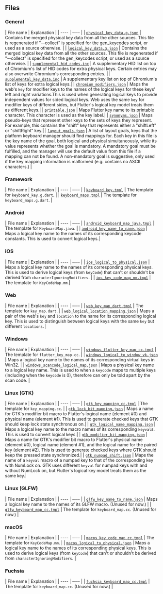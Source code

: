 ## Files

### General

| File name | Explanation | | ---- | ---- | |
[`physical_key_data.g.json`](physical_key_data.g.json) | Contains the merged
physical key data from all the other sources. This file is regenerated if
"--collect" is specified for the gen_keycodes script, or used as a source
otherwise. | | [`logical_key_data.g.json`](logical_key_data.g.json) | Contains
the merged logical key data from all the other sources. This file is regenerated
if "--collect" is specified for the gen_keycodes script, or used as a source
otherwise. | | [`supplemental_hid_codes.inc`](supplemental_hid_codes.inc) | A
supplementary HID list on top of Chromium's list of HID codes for extra physical
keys. Certain entries may also overwrite Chromium's corresponding entries. | |
[`supplemental_key_data.inc`](supplemental_key_data.inc) | A supplementary key
list on top of Chromium's list of keys for extra logical keys.| |
[`chromium_modifiers.json`](chromium_modifiers.json) | Maps the web's `key` for
modifier keys to the names of the logical keys for these keys' left and right
variations.This is used when generating logical keys to provide independent
values for sided logical keys. Web uses the same `key` for modifier keys of
different sides, but Flutter's logical key model treats them as different keys.|
| [`printable.json`](printable.json) | Maps Flutter key name to its printable
character. This character is used as the key label.| |
[`synonyms.json`](synonyms.json) | Maps pseudo-keys that represent other keys to
the sets of keys they represent. For example, this contains the "shift" key that
represents either a "shiftLeft" or "shiftRight" key.| |
[`layout_goals.json`](layout_goals.json) | A list of layout goals, keys that the
platform keyboard manager should find mappings for. Each key in this file is the
key name of the goal, both logical and physical simultaneously, while its value
represents whether the goal is mandatory. A mandatory goal must be fulfilled,
and the manager will use the default value from this file if a mapping can not
be found. A non-mandatory goal is suggestive, only used if the key mapping
information is malformed (e.g. contains no ASCII characters.) |

### Framework

| File name | Explanation | | ---- | ---- | |
[`keyboard_key.tmpl`](keyboard_key.tmpl) | The template for
`keyboard_key.g.dart`. | | [`keyboard_maps.tmpl`](keyboard_maps.tmpl) | The
template for `keyboard_maps.g.dart`. |

### Android

| File name | Explanation | | ---- | ---- | |
[`android_keyboard_map_java.tmpl`](android_keyboard_map_java.tmpl) | The
template for `KeyboardMap.java`. | |
[`android_key_name_to_name.json`](android_key_name_to_name.json) | Maps a
logical key name to the names of its corresponding keycode constants. This is
used to convert logical keys.|

### iOS

| File name | Explanation | | ---- | ---- | |
[`ios_logical_to_physical.json`](ios_logical_to_physical.json) | Maps a logical
key name to the names of its corresponding physical keys. This is used to derive
logical keys (from `keyCode`) that can't or shouldn't be derived from
`characterIgnoringModifiers`. | |
[`ios_key_code_map_mm.tmpl`](ios_key_code_map_mm.tmpl) | The template for
`KeyCodeMap.mm`.|

### Web

| File name | Explanation | | ---- | ---- | |
[`web_key_map_dart.tmpl`](web_key_map_dart.tmpl) | The template for
`key_map.dart`. | |
[`web_logical_location_mapping.json`](web_logical_location_mapping.json) | Maps
a pair of the web's `key` and `location` to the name for its corresponding
logical key. This is used to distinguish between logical keys with the same
`key` but different `locations`. |

### Windows

| File name | Explanation | | ---- | ---- | |
[`windows_flutter_key_map_cc.tmpl`](windows_flutter_key_map_cc.tmpl) | The
template for `flutter_key_map.cc`. | |
[`windows_logical_to_window_vk.json`](windows_logical_to_window_vk.json) | Maps
a logical key name to the names of its corresponding virtual keys in Win32. | |
[`windows_scancode_logical_map.json`](windows_scancode_logical_map.json) | Maps
a physical key name to a logical key name. This is used to when a `keycode` maps
to multiple keys (including when the `keycode` is 0), therefore can only be told
apart by the scan code. |

### Linux (GTK)

| File name | Explanation | | ---- | ---- | |
[`gtk_key_mapping_cc.tmpl`](gtk_key_mapping_cc.tmpl) | The template for
`key_mapping.cc`. | | [`gtk_lock_bit_mapping.json`](gtk_lock_bit_mapping.json) |
Maps a name for GTK's modifier bit macro to Flutter's logical name (element #0)
and physical name (element #1). This is used to generate checked keys that GTK
should keep lock state synchronous on.| |
[`gtk_logical_name_mapping.json`](gtk_logical_name_mapping.json) | Maps a
logical key name to the macro names of its corresponding `keyval`s. This is used
to convert logical keys.| |
[`gtk_modifier_bit_mapping.json`](gtk_modifier_bit_mapping.json) | Maps a name
for GTK's modifier bit macro to Flutter's physical name (element #0), logical
name (element #1), and the logical name for the paired key (element #2). This is
used to generate checked keys where GTK should keep the pressed state
synchronized.| | [`gtk_numpad_shift.json`](gtk_numpad_shift.json) | Maps the
name of a `keyval` macro of a numpad key to that of the corresponding key with
NumLock on. GTK uses different `keyval` for numpad keys with and without NumLock
on, but Flutter's logical key model treats them as the same key.|

### Linux (GLFW)

| File name | Explanation | | ---- | ---- | |
[`glfw_key_name_to_name.json`](glfw_key_name_to_name.json) | Maps a logical key
name to the names of its GLFW macro. (Unused for now.) | |
[`glfw_keyboard_map_cc.tmpl`](glfw_keyboard_map_cc.tmpl) | The template for
`keyboard_map.cc`. (Unused for now.) |

### macOS

| File name | Explanation | | ---- | ---- | |
[`macos_key_code_map_cc.tmpl`](macos_key_code_map_cc.tmpl) | The template for
`KeyCodeMap.mm`. | |
[`macos_logical_to_physical.json`](macos_logical_to_physical.json) | Maps a
logical key name to the names of its corresponding physical keys. This is used
to derive logical keys (from `keyCode`) that can't or shouldn't be derived from
`characterIgnoringModifiers`. |

### Fuchsia

| File name | Explanation | | ---- | ---- | |
[`fuchsia_keyboard_map_cc.tmpl`](fuchsia_keyboard_map_cc.tmpl) | The template
for `keyboard_map.cc`. (Unused for now.) |
